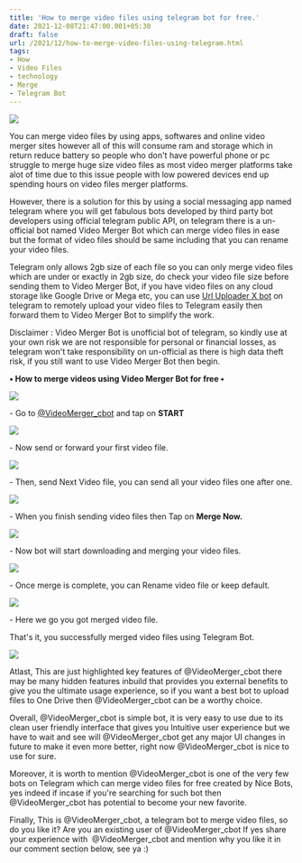 ```yaml
---
title: 'How to merge video files using telegram bot for free.'
date: 2021-12-08T21:47:00.001+05:30
draft: false
url: /2021/12/how-to-merge-video-files-using-telegram.html
tags: 
- How
- Video Files
- technology
- Merge
- Telegram Bot
---
```


 [![](https://lh3.googleusercontent.com/-YRWEMTYkE4M/YbDalaG-pJI/AAAAAAAAHx8/K8kk4B4MJuggEIVkRqrarnCR5jNARxKKgCNcBGAsYHQ/s1600/1638980240905121-0.png)](https://lh3.googleusercontent.com/-YRWEMTYkE4M/YbDalaG-pJI/AAAAAAAAHx8/K8kk4B4MJuggEIVkRqrarnCR5jNARxKKgCNcBGAsYHQ/s1600/1638980240905121-0.png) 

  

You can merge video files by using apps, softwares and online video merger sites however all of this will consume ram and storage which in return reduce battery so people who don't have powerful phone or pc struggle to merge huge size video files as most video merger platforms take alot of time due to this issue people with low powered devices end up spending hours on video files merger platforms. 

  

However, there is a solution for this by using a social messaging app named telegram where you will get fabulous bots developed by third party bot developers using official telegram public API, on telegram there is a un-official bot named Video Merger Bot which can merge video files in ease but the format of video files should be same including that you can rename your video files.

  

Telegram only allows 2gb size of each file so you can only merge video files which are under or exactly in 2gb size, do check your video file size before sending them to Video Merger Bot, if you have video files on any cloud storage like Google Drive or Mega etc, you can use [Url Uploader X bot](http://t.me/urluploadxbot) on telegram to remotely upload your video files to Telegram easily then forward them to Video Merger Bot to simplify the work.

  

Disclaimer : Video Merger Bot is unofficial bot of telegram, so kindly use at your own risk we are not responsible for personal or financial losses, as telegram won't take responsibility on un-official as there is high data theft risk, if you still want to use Video Merger Bot then begin.

  

**• How to merge videos using Video Merger Bot for free •**

 **[![](https://lh3.googleusercontent.com/-gNMDEja0EZQ/YbDakD6sWfI/AAAAAAAAHx4/rJ3Qqo6KVyQ87wsXReAjnvUrNpUoDk_7QCNcBGAsYHQ/s1600/1638980236558902-1.png)](https://lh3.googleusercontent.com/-gNMDEja0EZQ/YbDakD6sWfI/AAAAAAAAHx4/rJ3Qqo6KVyQ87wsXReAjnvUrNpUoDk_7QCNcBGAsYHQ/s1600/1638980236558902-1.png)** 

\- Go to [@VideoMerger\_cbot](http://t.me/VideoMerger_cbot) and tap on **START**

  

 [![](https://lh3.googleusercontent.com/-pHsTFDZBJk0/YbDajFczaFI/AAAAAAAAHx0/8degHx1J5FUX1KE1gPz1t7Zo6u9n_3ZPgCNcBGAsYHQ/s1600/1638980232308168-2.png)](https://lh3.googleusercontent.com/-pHsTFDZBJk0/YbDajFczaFI/AAAAAAAAHx0/8degHx1J5FUX1KE1gPz1t7Zo6u9n_3ZPgCNcBGAsYHQ/s1600/1638980232308168-2.png) 

  

\- Now send or forward your first video file.

  

 [![](https://lh3.googleusercontent.com/-w_xOBFla8yY/YbDaiHJbNeI/AAAAAAAAHxw/FJjdQnkmja8jt2XdoN1HrfkpYANmbOLeQCNcBGAsYHQ/s1600/1638980227970044-3.png)](https://lh3.googleusercontent.com/-w_xOBFla8yY/YbDaiHJbNeI/AAAAAAAAHxw/FJjdQnkmja8jt2XdoN1HrfkpYANmbOLeQCNcBGAsYHQ/s1600/1638980227970044-3.png) 

  

\- Then, send Next Video file, you can send all your video files one after one.

  

 [![](https://lh3.googleusercontent.com/-UCOdhX4JwBs/YbDag641-eI/AAAAAAAAHxs/7PeuXcNJXncx5F-2eusb1r2pliLVjKdxQCNcBGAsYHQ/s1600/1638980223218260-4.png)](https://lh3.googleusercontent.com/-UCOdhX4JwBs/YbDag641-eI/AAAAAAAAHxs/7PeuXcNJXncx5F-2eusb1r2pliLVjKdxQCNcBGAsYHQ/s1600/1638980223218260-4.png) 

  

\- When you finish sending video files then Tap on **Merge Now.**

  

 [![](https://lh3.googleusercontent.com/-RWPqnwjzAfY/YbDafjtm39I/AAAAAAAAHxo/bPtVq6T8wuMhmaLPYPDJ3q_Wlw9JapYfwCNcBGAsYHQ/s1600/1638980218617042-5.png)](https://lh3.googleusercontent.com/-RWPqnwjzAfY/YbDafjtm39I/AAAAAAAAHxo/bPtVq6T8wuMhmaLPYPDJ3q_Wlw9JapYfwCNcBGAsYHQ/s1600/1638980218617042-5.png) 

  

\- Now bot will start downloading and merging your video files.

  

 [![](https://lh3.googleusercontent.com/-8VOOXITp6AM/YbDaeiP4TaI/AAAAAAAAHxk/FoFp7yBsiY4-NjV-RnyuWC2-JSLhA0rQgCNcBGAsYHQ/s1600/1638980214126457-6.png)](https://lh3.googleusercontent.com/-8VOOXITp6AM/YbDaeiP4TaI/AAAAAAAAHxk/FoFp7yBsiY4-NjV-RnyuWC2-JSLhA0rQgCNcBGAsYHQ/s1600/1638980214126457-6.png) 

  

\- Once merge is complete, you can Rename video file or keep default.

  

 [![](https://lh3.googleusercontent.com/-GEhjPSzBk-I/YbDadpTnILI/AAAAAAAAHxg/waE80RuSIIIEOFIP5E4FXl3HrQWSLjIsQCNcBGAsYHQ/s1600/1638980209470348-7.png)](https://lh3.googleusercontent.com/-GEhjPSzBk-I/YbDadpTnILI/AAAAAAAAHxg/waE80RuSIIIEOFIP5E4FXl3HrQWSLjIsQCNcBGAsYHQ/s1600/1638980209470348-7.png) 

  

\- Here we go you got merged video file.

  

That's it, you successfully merged video files using Telegram Bot.

  

 [![](https://lh3.googleusercontent.com/--t6sZ0KvVIk/YbDacYsSJ0I/AAAAAAAAHxc/Lw4uI_D2ZWUxAopSh57q4r6AMhhhH_8lwCNcBGAsYHQ/s1600/1638980173580010-8.png)](https://lh3.googleusercontent.com/--t6sZ0KvVIk/YbDacYsSJ0I/AAAAAAAAHxc/Lw4uI_D2ZWUxAopSh57q4r6AMhhhH_8lwCNcBGAsYHQ/s1600/1638980173580010-8.png) 

  

  

Atlast, This are just highlighted key features of @VideoMerger\_cbot there may be many hidden features inbuild that provides you external benefits to give you the ultimate usage experience, so if you want a best bot to upload files to One Drive then @VideoMerger\_cbot can be a worthy choice.

  

Overall, @VideoMerger\_cbot is simple bot, it is very easy to use due to its clean user friendly interface that gives you Intuitive user experience but we have to wait and see will @VideoMerger\_cbot get any major UI changes in future to make it even more better, right now @VideoMerger\_cbot is nice to use for sure.

  

Moreover, it is worth to mention @VideoMerger\_cbot is one of the very few bots on Telegram which can merge video files for free created by Nice Bots, yes indeed if incase if you're searching for such bot then @VideoMerger\_cbot has potential to become your new favorite.

  

Finally, This is @VideoMerger\_cbot, a telegram bot to merge video files, so do you like it? Are you an existing user of @VideoMerger\_cbot If yes share your experience with  @VideoMerger\_cbot and mention why you like it in our comment section below, see ya :)
